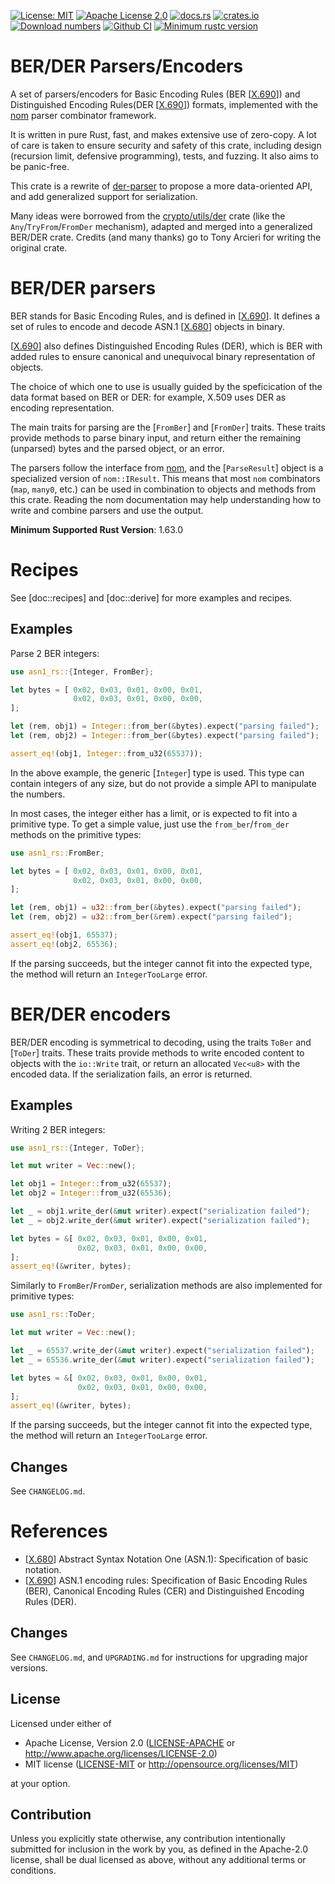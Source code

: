 <!-- cargo-sync-readme start -->

[![License: MIT](https://img.shields.io/badge/License-MIT-yellow.svg)](./LICENSE-MIT)
[![Apache License 2.0](https://img.shields.io/badge/License-Apache%202.0-blue.svg)](./LICENSE-APACHE)
[![docs.rs](https://docs.rs/asn1-rs/badge.svg)](https://docs.rs/asn1-rs)
[![crates.io](https://img.shields.io/crates/v/asn1-rs.svg)](https://crates.io/crates/asn1-rs)
[![Download numbers](https://img.shields.io/crates/d/asn1-rs.svg)](https://crates.io/crates/asn1-rs)
[![Github CI](https://github.com/rusticata/asn1-rs/workflows/Continuous%20integration/badge.svg)](https://github.com/rusticata/asn1-rs/actions)
[![Minimum rustc version](https://img.shields.io/badge/rustc-1.63.0+-lightgray.svg)](#rust-version-requirements)

# BER/DER Parsers/Encoders

A set of parsers/encoders for Basic Encoding Rules (BER [[X.690]]) and Distinguished Encoding Rules(DER
[[X.690]]) formats, implemented with the [nom] parser combinator framework.

It is written in pure Rust, fast, and makes extensive use of zero-copy. A lot of care is taken
to ensure security and safety of this crate, including design (recursion limit, defensive
programming), tests, and fuzzing. It also aims to be panic-free.

This crate is a rewrite of [der-parser](https://crates.io/crates/der-parser) to propose a more data-oriented API,
and add generalized support for serialization.

Many ideas were borrowed from the [crypto/utils/der](https://github.com/RustCrypto/utils/tree/master/der) crate (like
the `Any`/`TryFrom`/`FromDer` mechanism), adapted and merged into a generalized BER/DER crate.
Credits (and many thanks) go to Tony Arcieri for writing the original crate.

# BER/DER parsers

BER stands for Basic Encoding Rules, and is defined in [[X.690]]. It defines a set of rules to
encode and decode ASN.1 [[X.680]] objects in binary.

[[X.690]] also defines Distinguished Encoding Rules (DER), which is BER with added rules to
ensure canonical and unequivocal binary representation of objects.

The choice of which one to use is usually guided by the speficication of the data format based
on BER or DER: for example, X.509 uses DER as encoding representation.

The main traits for parsing are the [`FromBer`] and [`FromDer`] traits.
These traits provide methods to parse binary input, and return either the remaining (unparsed) bytes
and the parsed object, or an error.

The parsers follow the interface from [nom], and the [`ParseResult`] object is a specialized version
of `nom::IResult`. This means that most `nom` combinators (`map`, `many0`, etc.) can be used in
combination to objects and methods from this crate. Reading the nom documentation may
help understanding how to write and combine parsers and use the output.

**Minimum Supported Rust Version**: 1.63.0

# Recipes

See [doc::recipes] and [doc::derive] for more examples and recipes.

## Examples

Parse 2 BER integers:

```rust
use asn1_rs::{Integer, FromBer};

let bytes = [ 0x02, 0x03, 0x01, 0x00, 0x01,
              0x02, 0x03, 0x01, 0x00, 0x00,
];

let (rem, obj1) = Integer::from_ber(&bytes).expect("parsing failed");
let (rem, obj2) = Integer::from_ber(&bytes).expect("parsing failed");

assert_eq!(obj1, Integer::from_u32(65537));
```

In the above example, the generic [`Integer`] type is used. This type can contain integers of any
size, but do not provide a simple API to manipulate the numbers.

In most cases, the integer either has a limit, or is expected to fit into a primitive type.
To get a simple value, just use the `from_ber`/`from_der` methods on the primitive types:

```rust
use asn1_rs::FromBer;

let bytes = [ 0x02, 0x03, 0x01, 0x00, 0x01,
              0x02, 0x03, 0x01, 0x00, 0x00,
];

let (rem, obj1) = u32::from_ber(&bytes).expect("parsing failed");
let (rem, obj2) = u32::from_ber(&rem).expect("parsing failed");

assert_eq!(obj1, 65537);
assert_eq!(obj2, 65536);
```

If the parsing succeeds, but the integer cannot fit into the expected type, the method will return
an `IntegerTooLarge` error.

# BER/DER encoders

BER/DER encoding is symmetrical to decoding, using the traits `ToBer` and [`ToDer`] traits.
These traits provide methods to write encoded content to objects with the `io::Write` trait,
or return an allocated `Vec<u8>` with the encoded data.
If the serialization fails, an error is returned.

## Examples

Writing 2 BER integers:

```rust
use asn1_rs::{Integer, ToDer};

let mut writer = Vec::new();

let obj1 = Integer::from_u32(65537);
let obj2 = Integer::from_u32(65536);

let _ = obj1.write_der(&mut writer).expect("serialization failed");
let _ = obj2.write_der(&mut writer).expect("serialization failed");

let bytes = &[ 0x02, 0x03, 0x01, 0x00, 0x01,
               0x02, 0x03, 0x01, 0x00, 0x00,
];
assert_eq!(&writer, bytes);
```

Similarly to `FromBer`/`FromDer`, serialization methods are also implemented for primitive types:

```rust
use asn1_rs::ToDer;

let mut writer = Vec::new();

let _ = 65537.write_der(&mut writer).expect("serialization failed");
let _ = 65536.write_der(&mut writer).expect("serialization failed");

let bytes = &[ 0x02, 0x03, 0x01, 0x00, 0x01,
               0x02, 0x03, 0x01, 0x00, 0x00,
];
assert_eq!(&writer, bytes);
```

If the parsing succeeds, but the integer cannot fit into the expected type, the method will return
an `IntegerTooLarge` error.

## Changes

See `CHANGELOG.md`.

# References

- [[X.680]] Abstract Syntax Notation One (ASN.1): Specification of basic notation.
- [[X.690]] ASN.1 encoding rules: Specification of Basic Encoding Rules (BER), Canonical
  Encoding Rules (CER) and Distinguished Encoding Rules (DER).

[X.680]: http://www.itu.int/rec/T-REC-X.680/en "Abstract Syntax Notation One (ASN.1):
  Specification of basic notation."
[X.690]: https://www.itu.int/rec/T-REC-X.690/en "ASN.1 encoding rules: Specification of
  Basic Encoding Rules (BER), Canonical Encoding Rules (CER) and Distinguished Encoding Rules
  (DER)."
[nom]: https://github.com/Geal/nom "Nom parser combinator framework"
<!-- cargo-sync-readme end -->

## Changes

See `CHANGELOG.md`, and `UPGRADING.md` for instructions for upgrading major versions.

## License

Licensed under either of

 * Apache License, Version 2.0
   ([LICENSE-APACHE](LICENSE-APACHE) or http://www.apache.org/licenses/LICENSE-2.0)
 * MIT license
   ([LICENSE-MIT](LICENSE-MIT) or http://opensource.org/licenses/MIT)

at your option.

## Contribution

Unless you explicitly state otherwise, any contribution intentionally submitted
for inclusion in the work by you, as defined in the Apache-2.0 license, shall be
dual licensed as above, without any additional terms or conditions.

